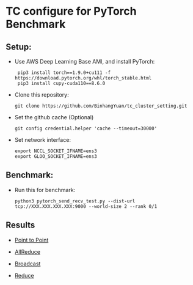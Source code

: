 # TC configure for PyTorch Benchmark

## Setup:

- Use AWS Deep Learning Base AMI, and install PyTorch:

       pip3 install torch==1.9.0+cu111 -f https://download.pytorch.org/whl/torch_stable.html
       pip3 install cupy-cuda110==8.6.0

- Clone this repository:
       
      git clone https://github.com/BinhangYuan/tc_cluster_setting.git

- Set the github cache (Optional) 

      git config credential.helper 'cache --timeout=30000'

- Set network interface:

      export NCCL_SOCKET_IFNAME=ens3
      export GLOO_SOCKET_IFNAME=ens3

## Benchmark:

- Run this for benchmark:
     
      python3 pytorch_send_recv_test.py --dist-url tcp://XXX.XXX.XXX.XXX:9000 --world-size 2 --rank 0/1

## Results 

- [Point to Point](./results/p2p.md)

- [AllReduce](./results/allreduce.md)

- [Broadcast](./results/broadcast.md)

- [Reduce](./results/reduce.md)






